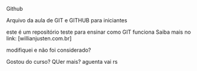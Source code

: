 Github

Arquivo da aula de GIT e GITHUB para iniciantes

este é um repositório teste para ensinar como GIT funciona
Saiba mais no link: [willianjusten.com.br]



modifiquei e não foi considerado?

Gostou do curso? QUer mais? aguenta vai rs
